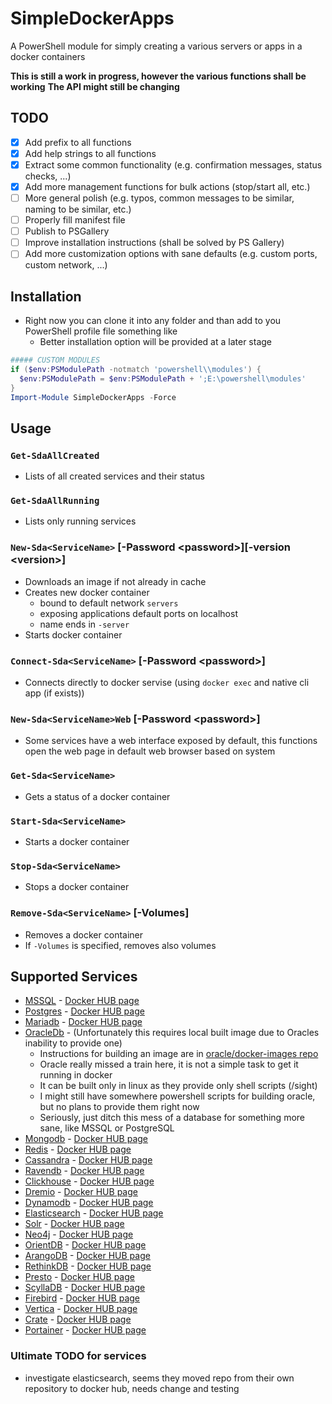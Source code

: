 # SimpleDockerApps

A PowerShell module for simply creating a various servers or apps in a docker containers

**This is still a work in progress, however the various functions shall be working**
**The API might still be changing**

## TODO

- [x] Add prefix to all functions
- [x] Add help strings to all functions
- [x] Extract some common functionality (e.g. confirmation messages, status checks, ...)
- [x] Add more management functions for bulk actions (stop/start all, etc.)
- [ ] More general polish (e.g. typos, common messages to be similar, naming to be similar, etc.)
- [ ] Properly fill manifest file
- [ ] Publish to PSGallery
- [ ] Improve installation instructions (shall be solved by PS Gallery)
- [ ] Add more customization options with sane defaults (e.g. custom ports, custom network, ...)

## Installation

- Right now you can clone it into any folder and than add to you PowerShell profile file something like
  - Better installation option will be provided at a later stage

```powershell
##### CUSTOM MODULES
if ($env:PSModulePath -notmatch 'powershell\\modules') {
  $env:PSModulePath = $env:PSModulePath + ';E:\powershell\modules'
}
Import-Module SimpleDockerApps -Force
```

## Usage

### `Get-SdaAllCreated`

- Lists of all created services and their status

### `Get-SdaAllRunning`

- Lists only running services

### `New-Sda<ServiceName>` [-Password \<password\>][-version \<version\>]

- Downloads an image if not already in cache
- Creates new docker container
  - bound to default network `servers`
  - exposing applications default ports on localhost
  - name ends in `-server`
- Starts docker container

### `Connect-Sda<ServiceName>` [-Password \<password\>]

- Connects directly to docker servise (using `docker exec` and native cli app (if exists))

### `New-Sda<ServiceName>Web` [-Password \<password\>]

- Some services have a web interface exposed by default, this functions open the web page in default web browser based on system

### `Get-Sda<ServiceName>`

- Gets a status of a docker container

### `Start-Sda<ServiceName>`

- Starts a docker container

### `Stop-Sda<ServiceName>`

- Stops a docker container

### `Remove-Sda<ServiceName>` [-Volumes]

- Removes a docker container
- If `-Volumes` is specified, removes also volumes

## Supported Services

- [MSSQL](https://www.microsoft.com/en-us/sql-server/sql-server-2019) - [Docker HUB page](https://hub.docker.com/_/microsoft-mssql-server)
- [Postgres](https://www.postgresql.org/) - [Docker HUB page](https://hub.docker.com/_/postgres)
- [Mariadb](https://mariadb.org/) - [Docker HUB page](https://hub.docker.com/_/mariadb)
- [OracleDb](https://www.oracle.com/database/) - (Unfortunately this requires local built image due to Oracles inability to provide one)
  - Instructions for building an image are in [oracle/docker-images repo](https://github.com/oracle/docker-images/tree/master/OracleDatabase/SingleInstance)
  - Oracle really missed a train here, it is not a simple task to get it running in docker
  - It can be built only in linux as they provide only shell scripts (/sight)
  - I might still have somewhere powershell scripts for building oracle, but no plans to provide them right now
  - Seriously, just ditch this mess of a database for something more sane, like MSSQL or PostgreSQL
- [Mongodb](https://www.mongodb.com/) - [Docker HUB page](https://hub.docker.com/_/mongo)
- [Redis](https://redis.io/) - [Docker HUB page](https://hub.docker.com/_/redis)
- [Cassandra](http://cassandra.apache.org/) - [Docker HUB page](https://hub.docker.com/_/cassandra)
- [Ravendb](https://ravendb.net/) - [Docker HUB page](https://hub.docker.com/r/ravendb/ravendb)
- [Clickhouse](https://clickhouse.yandex/) - [Docker HUB page](https://hub.docker.com/r/yandex/clickhouse-server)
- [Dremio](https://www.dremio.com/) - [Docker HUB page](https://hub.docker.com/r/dremio/dremio-oss)
- [Dynamodb](https://aws.amazon.com/dynamodb/) - [Docker HUB page](https://hub.docker.com/r/amazon/dynamodb-local/)
- [Elasticsearch](https://www.elastic.co/) - [Docker HUB page](https://hub.docker.com/_/elasticsearch)
- [Solr](https://lucene.apache.org/solr/) - [Docker HUB page](https://hub.docker.com/_/solr)
- [Neo4j](https://neo4j.com/) - [Docker HUB page](https://hub.docker.com/_/neo4j)
- [OrientDB](https://orientdb.com/) - [Docker HUB page](https://hub.docker.com/_/orientdb)
- [ArangoDB](https://www.arangodb.com/) - [Docker HUB page](https://hub.docker.com/_/arangodb)
- [RethinkDB](https://rethinkdb.com/) - [Docker HUB page](https://hub.docker.com/_/rethinkdb)
- [Presto](https://prestodb.io/) - [Docker HUB page](https://hub.docker.com/r/starburstdata/presto)
- [ScyllaDB](https://www.scylladb.com/) - [Docker HUB page](https://hub.docker.com/r/scylladb/scylla)
- [Firebird](https://firebirdsql.org/) - [Docker HUB page](https://hub.docker.com/r/jacobalberty/firebird)
- [Vertica](https://www.vertica.com/) - [Docker HUB page](https://hub.docker.com/r/jbfavre/vertica)
- [Crate](https://crate.io/) - [Docker HUB page](https://hub.docker.com/_/crate)
- [Portainer](https://www.portainer.io/) - [Docker HUB page](https://hub.docker.com/r/portainer/portainer)

### Ultimate TODO for services

- investigate elasticsearch, seems they moved repo from their own repository to docker hub, needs change and testing
